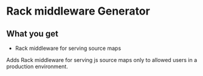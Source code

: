 # Rack middleware Generator

## What you get

* Rack middleware for serving source maps

Adds Rack middleware for serving js source maps only to allowed users in a production environment.
